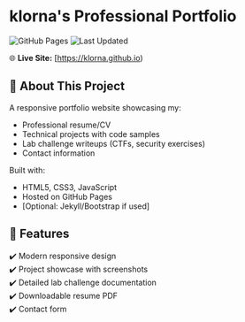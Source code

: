 # klorna's Professional Portfolio

![GitHub Pages](https://img.shields.io/badge/GitHub%20Pages-Deployed-success?style=flat-square)
![Last Updated](https://img.shields.io/github/last-commit/klorna/klorna.github.io?label=Last%20Updated&style=flat-square)

🌐 **Live Site:** [https://klorna.github.io)

## 📌 About This Project
A responsive portfolio website showcasing my:
- Professional resume/CV
- Technical projects with code samples
- Lab challenge writeups (CTFs, security exercises)
- Contact information

Built with:
- HTML5, CSS3, JavaScript
- Hosted on GitHub Pages
- [Optional: Jekyll/Bootstrap if used]

## 🚀 Features
✔️ Modern responsive design  
✔️ Project showcase with screenshots  
✔️ Detailed lab challenge documentation  
✔️ Downloadable resume PDF  
✔️ Contact form  

